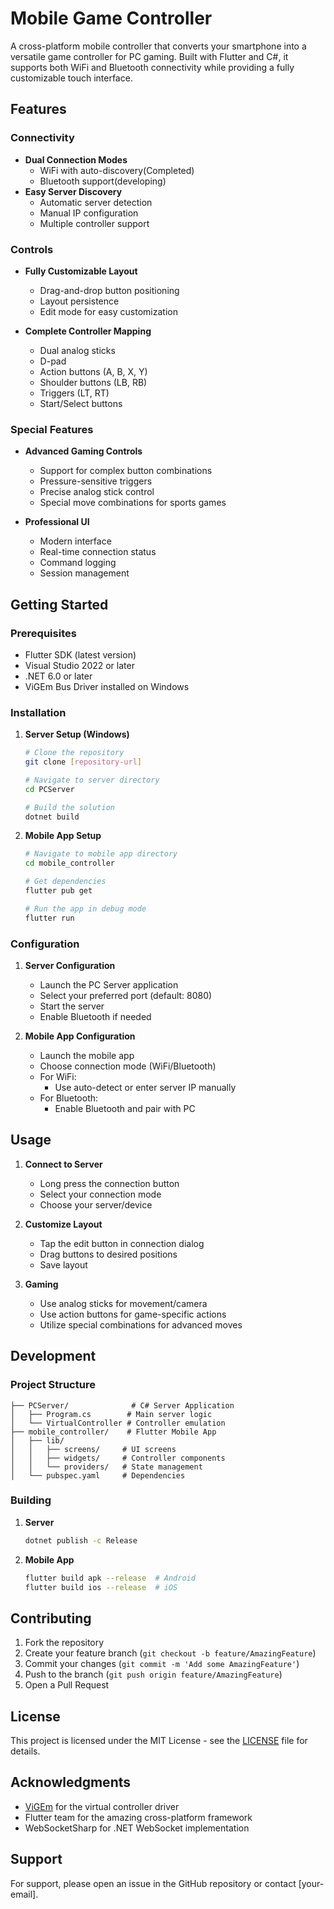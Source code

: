 # Mobile Game Controller

A cross-platform mobile controller that converts your smartphone into a versatile game controller for PC gaming. Built with Flutter and C#, it supports both WiFi and Bluetooth connectivity while providing a fully customizable touch interface.


## Features

### Connectivity
- **Dual Connection Modes**
  - WiFi with auto-discovery(Completed)
  - Bluetooth support(developing)
- **Easy Server Discovery**
  - Automatic server detection
  - Manual IP configuration
  - Multiple controller support

### Controls
- **Fully Customizable Layout**
  - Drag-and-drop button positioning
  - Layout persistence
  - Edit mode for easy customization

- **Complete Controller Mapping**
  - Dual analog sticks
  - D-pad
  - Action buttons (A, B, X, Y)
  - Shoulder buttons (LB, RB)
  - Triggers (LT, RT)
  - Start/Select buttons

### Special Features
- **Advanced Gaming Controls**
  - Support for complex button combinations
  - Pressure-sensitive triggers
  - Precise analog stick control
  - Special move combinations for sports games

- **Professional UI**
  - Modern interface
  - Real-time connection status
  - Command logging
  - Session management

## Getting Started

### Prerequisites
- Flutter SDK (latest version)
- Visual Studio 2022 or later
- .NET 6.0 or later
- ViGEm Bus Driver installed on Windows

### Installation

1. **Server Setup (Windows)**
   ```bash
   # Clone the repository
   git clone [repository-url]
   
   # Navigate to server directory
   cd PCServer
   
   # Build the solution
   dotnet build
   ```

2. **Mobile App Setup**
   ```bash
   # Navigate to mobile app directory
   cd mobile_controller
   
   # Get dependencies
   flutter pub get
   
   # Run the app in debug mode
   flutter run
   ```

### Configuration

1. **Server Configuration**
   - Launch the PC Server application
   - Select your preferred port (default: 8080)
   - Start the server
   - Enable Bluetooth if needed

2. **Mobile App Configuration**
   - Launch the mobile app
   - Choose connection mode (WiFi/Bluetooth)
   - For WiFi:
     - Use auto-detect or enter server IP manually
   - For Bluetooth:
     - Enable Bluetooth and pair with PC

## Usage

1. **Connect to Server**
   - Long press the connection button
   - Select your connection mode
   - Choose your server/device

2. **Customize Layout**
   - Tap the edit button in connection dialog
   - Drag buttons to desired positions
   - Save layout

3. **Gaming**
   - Use analog sticks for movement/camera
   - Use action buttons for game-specific actions
   - Utilize special combinations for advanced moves

## Development

### Project Structure
```
├── PCServer/              # C# Server Application
│   ├── Program.cs        # Main server logic
│   └── VirtualController # Controller emulation
├── mobile_controller/    # Flutter Mobile App
│   ├── lib/
│   │   ├── screens/     # UI screens
│   │   ├── widgets/     # Controller components
│   │   └── providers/   # State management
│   └── pubspec.yaml     # Dependencies
```

### Building

1. **Server**
   ```bash
   dotnet publish -c Release
   ```

2. **Mobile App**
   ```bash
   flutter build apk --release  # Android
   flutter build ios --release  # iOS
   ```

## Contributing

1. Fork the repository
2. Create your feature branch (`git checkout -b feature/AmazingFeature`)
3. Commit your changes (`git commit -m 'Add some AmazingFeature'`)
4. Push to the branch (`git push origin feature/AmazingFeature`)
5. Open a Pull Request

## License

This project is licensed under the MIT License - see the [LICENSE](LICENSE) file for details.

## Acknowledgments

- [ViGEm](https://github.com/ViGEm) for the virtual controller driver
- Flutter team for the amazing cross-platform framework
- WebSocketSharp for .NET WebSocket implementation

## Support

For support, please open an issue in the GitHub repository or contact [your-email].
